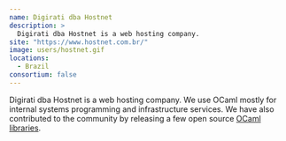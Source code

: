 ```yaml
---
name: Digirati dba Hostnet
description: > 
  Digirati dba Hostnet is a web hosting company.
site: "https://www.hostnet.com.br/"
image: users/hostnet.gif
locations: 
  - Brazil
consortium: false
---
```


Digirati dba Hostnet is a web hosting company. We use OCaml mostly for internal systems programming and infrastructure services. We have also contributed to the community by releasing a few open source [OCaml libraries](https://github.com/andrenth).

